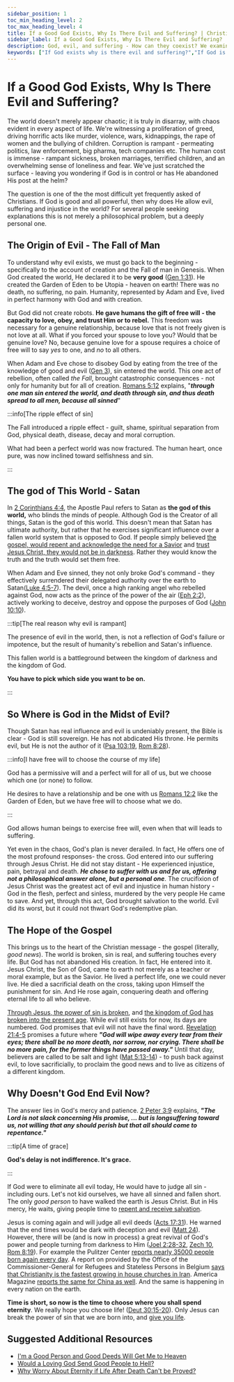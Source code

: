 ```yaml
---
sidebar_position: 1
toc_min_heading_level: 2
toc_max_heading_level: 4
title: If a Good God Exists, Why Is There Evil and Suffering? | Christian Apologetics
sidebar_label: If a Good God Exists, Why Is There Evil and Suffering?
description: God, evil, and suffering - How can they coexist? We examine the answer, exploring free will, the fall, and suffering's role in God's ultimate redemptive plan.
keywords: ["If God exists why is there evil and suffering?","If God is good and all powerful, why does He allow evil, suffering, and injustice in the world?","The problem of evil","Christian views on suffering","Free will and suffering","Biblical explanation of evil","God's plan for suffering","Why does God allow suffering?"]
---
```


# If a Good God Exists, Why Is There Evil and Suffering?

The world doesn't merely appear chaotic; it is truly in disarray, with chaos evident in every aspect of life. We're
witnessing a proliferation of greed, driving horrific acts like murder, violence, wars, kidnappings, the rape of women
and the bullying of children. Corruption is rampant - permeating politics, law enforcement, big pharma, tech companies etc.
The human cost is immense - rampant sickness, broken marriages, terrified children, and an overwhelming sense of
loneliness and fear. We've just scratched the surface - leaving you wondering if God is in control or has He abandoned His
post at the helm? 

The question is one of the the most difficult yet frequently asked of Christians. If God is good and all powerful, then why
does He allow evil, suffering and injustice in the world? For several people seeking explanations this is not merely a
philosophical problem, but a deeply personal one.

## The Origin of Evil - The Fall of Man

To understand why evil exists, we must go back to the beginning - specifically to the account of creation and the Fall of man
in Genesis. When God created the world, He declared it to be **very good**
([Gen 1:31](https://www.biblegateway.com/passage/?search=Genesis%201%3A31&version=NKJV)). He created the Garden of Eden to be
Utopia - heaven on earth! There was no death, no suffering, no pain. Humanity, represented by Adam and Eve, lived in perfect
harmony with God and with creation.

But God did not create robots. **He gave humans the gift of free will - the capacity to love, obey, and trust Him or to rebel.**
This freedom was necessary for a genuine relationship, because love that is not freely given is not love at all. What if you
forced your spouse to love you? Would that be genuine love? No, because genuine love for a spouse requires a choice of free
will to say *yes* to one, and *no* to all others.

When Adam and Eve chose to disobey God by eating from the tree of the knowledge of good and evil
([Gen 3](https://www.biblegateway.com/passage/?search=Genesis%203&version=NKJV)), sin entered the world. This one act of
rebellion, often called *the Fall*, brought catastrophic consequences - not only for humanity but for all of creation.
[Romans 5:12](https://www.biblegateway.com/passage/?search=romans%205%3A12&version=NKJV) explains, "***through one man sin
entered the world, and death through sin, and thus death spread to all men, because all sinned***"

:::info[The ripple effect of sin]

The Fall introduced a ripple effect - guilt, shame, spiritual separation from God, physical death, disease, decay
and moral corruption.

What had been a perfect world was now fractured. The human heart, once pure, was now inclined toward selfishness and sin.

:::

## The god of This World - Satan

In [2 Corinthians 4:4](https://www.biblegateway.com/passage/?search=2%20Corinthians%204%3A4&version=NKJV), the
Apostle Paul refers to Satan as **the god of this world,** who blinds the minds of people. Although God is the Creator
of all things, Satan is the god of this world. This doesn't mean that Satan has ultimate authority, but rather that
he exercises significant influence over a fallen world system that is opposed to God. If people simply believed [the
gospel, would repent and acknowledge the need for a Savior](../../jesus/because-he-lives/salvation-and-redemption.md)
and [trust Jesus Christ, they would not be in darkness](../../jesus/because-he-lives/i-can-face-tomorrow.md). Rather
they would know the truth and the truth would set them free.

When Adam and Eve sinned, they not only broke God's command - they effectively surrendered their delegated authority
over the earth to Satan([Luke 4:5-7](https://www.biblegateway.com/passage/?search=Luke%204%3A5-7&version=NKJV)).
The devil, once a high ranking angel who rebelled against God, now acts as the prince of the power of the air
([Eph 2:2](https://www.biblegateway.com/passage/?search=eph%202%3A2&version=NKJV)), actively working
to deceive, destroy and oppose the purposes of God
([John 10:10](https://www.biblegateway.com/passage/?search=john%2010%3A10&version=NKJV)).

:::tip[The real reason why evil is rampant]

The presence of evil in the world, then, is not a reflection of God's failure or impotence, but the result of humanity's
rebellion and Satan's influence. 

This fallen world is a battleground between the kingdom of darkness and the kingdom of God. 

**You have to pick which side you want to be on.**

:::

## So Where is God in the Midst of Evil?

Though Satan has real influence and evil is undeniably present, the Bible is clear - God is still sovereign. He
has not abdicated His throne. He permits evil, but He is not the author of it
([Psa 103:19](https://www.biblegateway.com/passage/?search=Psalm%20103%3A19&version=NKJV),
[Rom 8:28](https://www.biblegateway.com/passage/?search=Romans%208%3A28&version=NKJV)). 

:::info[I have free will to choose the course of my life]

God has a permissive will and a perfect will for all of us, but we choose which one (or none) to follow.

He desires to have a relationship and be one with us
[Romans 12:2](https://www.biblegateway.com/passage/?search=Romans%2012%3A2&version=NKJV) like the Garden of Eden,
but we have free will to choose what we do.

:::

God allows human beings to exercise free will, even when that will leads to suffering.

Yet even in the chaos, God's plan is never derailed. In fact, He offers one of the most profound responses- the cross.
God entered into our suffering through Jesus Christ. He did not stay distant - He experienced injustice, pain, betrayal
and death. ***He chose to suffer with us and for us, offering not a philosophical answer alone, but a personal one***.
The crucifixion of Jesus Christ was the greatest act of evil and injustice in human history - God in the flesh, perfect
and sinless, murdered by the very people He came to save. And yet, through this act, God brought salvation to the world.
Evil did its worst, but it could not thwart God's redemptive plan.

## The Hope of the Gospel

This brings us to the heart of the Christian message - the gospel (literally, *good news*). The world is broken,
sin is real, and suffering touches every life. But God has not abandoned His creation. In fact, He entered into it.
Jesus Christ, the Son of God, came to earth not merely as a teacher or moral example, but as the Savior.
He lived a perfect life, one we could never live. He died a sacrificial death on the cross, taking upon Himself the
punishment for sin. And He rose again, conquering death and offering eternal life to all who believe.

[Through Jesus, the power of sin is broken](../../jesus/because-he-lives/salvation-and-redemption.md), and
[the kingdom of God has broken into the present age](../../jesus/crediblilty/teachings-of-jesus.md#the-kingdom-of-god).
While evil still exists for now, its days are numbered. God promises that evil will not have the final word.
[Revelation 21:4-5](https://www.biblegateway.com/passage/?search=Rev%2021%3A4-5&version=NKJV) promises a future where
***"God will wipe away every tear from their eyes; there shall be no more death, nor sorrow, nor crying. There shall be no more pain, for the former things have passed away."*** Until that day, believers are called to be salt and light
([Mat 5:13-14](https://www.biblegateway.com/passage/?search=Mat%205%3A13-14&version=NKJV)) - to push back against
evil, to love sacrificially, to proclaim the good news and to live as citizens of a different kingdom.


## Why Doesn't God End Evil Now?

The answer lies in God's mercy and patience.
[2 Peter 3:9](https://www.biblegateway.com/passage/?search=2%20Peter%203%3A9&version=NKJV) explains,
***"The Lord is not slack concerning His promise, ... but is longsuffering toward us, not willing that any should
perish but that all should come to repentance."***

:::tip[A time of grace]

**God's delay is not indifference. It's grace.**

:::

If God were to eliminate all evil today, He would have to judge all sin - including ours. Let's not kid
ourselves, we have all sinned and fallen short. The only *good person* to have walked the earth is Jesus
Christ. But in His mercy, He waits, giving people time to [repent and receive salvation](../../jesus/because-he-lives/new-identity-in-christ.mdx).


Jesus is coming again and will judge all evil deeds ([Acts 17:31](https://www.biblegateway.com/passage/?search=Acts%2017%3A31&version=NKJV)).
He warned that the end times would be dark with deception and evil ([Matt 24](https://www.biblegateway.com/passage/?search=Matthew%2024&version=nKJV)). However, there will be 
(and is now in process) a great revival of God's power and people turning from darkness to Him
([Joel 2:28-32](https://www.biblegateway.com/passage/?search=Joel%202%3A28-32&version=NKJV),
[Zech 10](https://www.biblegateway.com/passage/?search=zech%2010&version=NKJV),
[Rom 8:19](https://www.biblegateway.com/passage/?search=rom%208%3A19&version=NKJV)).
For example the Pulitzer Center [reports nearly 35000 people born again every day](https://pulitzercenter.org/stories/pentecostalism-massive-global-growth-under-radar). A report on provided by the Office of the Commissioner-General for Refugees and Stateless Persons in Belgium [says that Christianity
is the fastest growing in house churches in Iran](https://landinfo.no/wp-content/uploads/2018/04/Iran-Christian-converts-and-house-churches-1-prevalence-and-conditions-for-religious-practice.pdf). America Magazine [reports the same for China as well](https://www.americamagazine.org/faith/2018/05/01/chinese-government-targeting-young-christians-229592).
And the same is happening in every nation on the earth.

**Time is short, so now is the time to choose where you shall spend eternity**. We really hope you
choose life! ([Deut 30:15-20](https://www.biblegateway.com/passage/?search=Deuteronomy%2030%3A15-20&version=NKJV)).
Only Jesus can break the power of sin that we are born into, and [give you life](../../jesus/because-he-lives/i-can-face-tomorrow.md).


## Suggested Additional Resources

- [I'm a Good Person and Good Deeds Will Get Me to Heaven ](./im-a-good-person-and-my-good-deeds-will-get-me-to-heaven.md)
- [Would a Loving God Send Good People to Hell?](./would-a-loving-god-send-good-people-to-hell.md)
- [Why Worry About Eternity if Life After Death Can't be Proved?](./why-worry-about-eternity-if-life-after-death-cant-be-proved.md)
